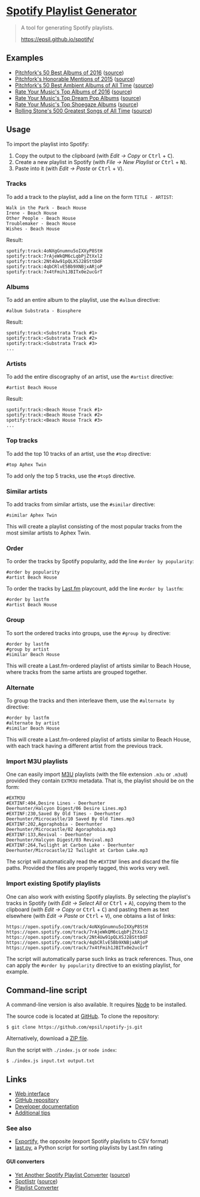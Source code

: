 [Spotify Playlist Generator](https://epsil.github.io/spotify/)
==============================================================

> A tool for generating Spotify playlists.
>
> <https://epsil.github.io/spotify/>

Examples
--------

-   [Pitchfork's 50 Best Albums of 2016](examples/pitchfork-50-best-albums-of-2016.spotify.txt) ([source](examples/pitchfork-50-best-albums-of-2016.txt))
-   [Pitchfork's Honorable Mentions of 2015](examples/pitchfork-honorable-mentions-of-2015.spotify.txt) ([source](examples/pitchfork-honorable-mentions-of-2015.txt))
-   [Pitchfork's 50 Best Ambient Albums of All Time](examples/pitchfork-50-best-ambient-albums-of-all-time.spotify.txt) ([source](examples/pitchfork-50-best-ambient-albums-of-all-time.txt))
-   [Rate Your Music's Top Albums of 2016](examples/rateyourmusic-top-albums-of-2016.spotify.txt) ([source](examples/rateyourmusic-top-albums-of-2016.txt))
-   [Rate Your Music's Top Dream Pop Albums](examples/rateyourmusic-top-dreampop-albums.spotify.txt) ([source](examples/rateyourmusic-top-dreampop-albums.txt))
-   [Rate Your Music's Top Shoegaze Albums](examples/rateyourmusic-top-shoegaze-albums.spotify.txt) ([source](examples/rateyourmusic-top-shoegaze-albums.txt))
-   [Rolling Stone's 500 Greatest Songs of All Time](examples/rollingstone-500-greatest-songs-of-all-time.spotify.txt) ([source](examples/rollingstone-500-greatest-songs-of-all-time.txt))

Usage
-----

To import the playlist into Spotify:

1.  Copy the output to the clipboard (with *Edit -> Copy* or <kbd>Ctrl</kbd> + <kbd>C</kbd>).
2.  Create a new playlist in Spotify (with *File -> New Playlist* or <kbd>Ctrl</kbd> + <kbd>N</kbd>).
3.  Paste into it (with *Edit -> Paste* or <kbd>Ctrl</kbd> + <kbd>V</kbd>).

### Tracks

To add a track to the playlist, add a line on the form `TITLE - ARTIST`:

    Walk in the Park - Beach House
    Irene - Beach House
    Other People - Beach House
    Troublemaker - Beach House
    Wishes - Beach House

Result:

    spotify:track:4oNXgGnumnu5oIXXyP8StH
    spotify:track:7rAjeWkQM6cLqbPjZtXxl2
    spotify:track:2Nt4Uw91pQLXSJ28SttDdF
    spotify:track:4qbCRlvE5Bb9XNBjxARjoP
    spotify:track:7x4tFmih1JBITx0e2ucGrT

### Albums

To add an entire album to the playlist, use the `#album` directive:

    #album Substrata - Biosphere

Result:

    spotify:track:<Substrata Track #1>
    spotify:track:<Substrata Track #2>
    spotify:track:<Substrata Track #3>
    ...

### Artists

To add the entire discography of an artist, use the `#artist` directive:

    #artist Beach House

Result:

    spotify:track:<Beach House Track #1>
    spotify:track:<Beach House Track #2>
    spotify:track:<Beach House Track #3>
    ...

### Top tracks

To add the top 10 tracks of an artist, use the `#top` directive:

    #top Aphex Twin

To add only the top 5 tracks, use the `#top5` directive.

### Similar artists

To add tracks from similar artists, use the `#similar` directive:

    #similar Aphex Twin

This will create a playlist consisting of the most popular tracks from the most similar artists to Aphex Twin.

### Order

To order the tracks by Spotify popularity, add the line `#order by popularity`:

    #order by popularity
    #artist Beach House

To order the tracks by [Last.fm](http://last.fm/) playcount, add the line `#order by lastfm`:

    #order by lastfm
    #artist Beach House

### Group

To sort the ordered tracks into groups, use the `#group by` directive:

    #order by lastfm
    #group by artist
    #similar Beach House

This will create a Last.fm-ordered playlist of artists similar to Beach House, where tracks from the same artists are grouped together.

### Alternate

To group the tracks and then interleave them, use the `#alternate by` directive:

    #order by lastfm
    #alternate by artist
    #similar Beach House

This will create a Last.fm-ordered playlist of artists similar to Beach House, with each track having a different artist from the previous track.

### Import M3U playlists

One can easily import [M3U](https://en.wikipedia.org/wiki/M3U) playlists (with the file extension `.m3u` or `.m3u8`) provided they contain `EXTM3U` metadata. That is, the playlist should be on the form:

    #EXTM3U
    #EXTINF:404,Desire Lines - Deerhunter
    Deerhunter/Halcyon Digest/06 Desire Lines.mp3
    #EXTINF:230,Saved By Old Times - Deerhunter
    Deerhunter/Microcastle/10 Saved By Old Times.mp3
    #EXTINF:202,Agoraphobia - Deerhunter
    Deerhunter/Microcastle/02 Agoraphobia.mp3
    #EXTINF:133,Revival - Deerhunter
    Deerhunter/Halcyon Digest/03 Revival.mp3
    #EXTINF:264,Twilight at Carbon Lake - Deerhunter
    Deerhunter/Microcastle/12 Twilight at Carbon Lake.mp3

The script will automatically read the `#EXTINF` lines and discard the file paths. Provided the files are properly tagged, this works very well.

### Import existing Spotify playlists

One can also work with existing Spotify playlists. By selecting the playlist's tracks in Spotify (with *Edit -> Select All* or <kbd>Ctrl</kbd> + <kbd>A</kbd>), copying them to the clipboard (with *Edit -> Copy* or <kbd>Ctrl</kbd> + <kbd>C</kbd>) and pasting them as text elsewhere (with *Edit -> Paste* or <kbd>Ctrl</kbd> + <kbd>V</kbd>), one obtains a list of links:

    https://open.spotify.com/track/4oNXgGnumnu5oIXXyP8StH
    https://open.spotify.com/track/7rAjeWkQM6cLqbPjZtXxl2
    https://open.spotify.com/track/2Nt4Uw91pQLXSJ28SttDdF
    https://open.spotify.com/track/4qbCRlvE5Bb9XNBjxARjoP
    https://open.spotify.com/track/7x4tFmih1JBITx0e2ucGrT

The script will automatically parse such links as track references. Thus, one can apply the `#order by popularity` directive to an existing playlist, for example.

Command-line script
-------------------

A command-line version is also available. It requires [Node](https://nodejs.org/) to be installed.

The source code is located at [GitHub](https://github.com/epsil/spotify-js). To clone the repository:

    $ git clone https://github.com/epsil/spotify-js.git

Alternatively, download a [ZIP file](https://github.com/epsil/spotify-js/archive/master.zip).

Run the script with `./index.js` or `node index`:

    $ ./index.js input.txt output.txt

Links
-----

-   [Web interface](https://epsil.github.io/spotify/)
-   [GitHub repository](https://github.com/epsil/spotify-js)
-   [Developer documentation](https://epsil.github.io/spotify/doc/)
-   [Additional tips](Tips.md)

### See also

-   [Exportify](https://github.com/watsonbox/exportify), the opposite (export Spotify playlists to CSV format)
-   [last.py](https://github.com/epsil/lastpy), a Python script for sorting playlists by Last.fm rating

#### GUI converters

-   [Yet Another Spotify Playlist Converter](http://michaeldick.me/YetAnotherSpotifyPlaylistConverter/) ([source](https://github.com/bertique/YetAnotherSpotifyPlaylistConverter))
-   [Spotlistr](http://spotlistr.herokuapp.com/) ([source](https://github.com/BobNisco/Spotlistr))
-   [Playlist Converter](http://www.playlist-converter.net/)
